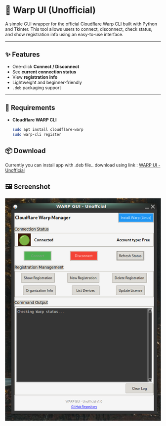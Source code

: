 # 🚀 Warp UI (Unofficial)

A simple GUI wrapper for the official [Cloudflare Warp CLI](https://pkg.cloudflareclient.com/) built with Python and Tkinter. This tool allows users to connect, disconnect, check status, and show registration info using an easy-to-use interface.

---

## ✨ Features

- One-click **Connect / Disconnect**
- See **current connection status**
- View **registration info**
- Lightweight and beginner-friendly
- `.deb` packaging support

---

## 🔧 Requirements

- **Cloudflare WARP CLI**
  ```bash
  sudo apt install cloudflare-warp
  sudo warp-cli register
  ```

## 📦 Download

Currently you can install app with .deb file.. download using link : [WARP UI - Unofficial](https://github.com/cas8398/warp-ui-unofficial/blob/master/build/1.0/warp-ui_1.0_amd64.deb)

## 🖼️ Screenshot

![App Preview](screenshot/v1.0.png)
